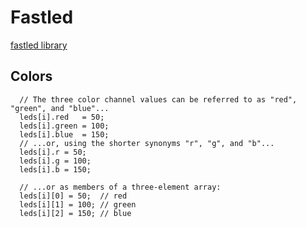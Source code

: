 
# Fastled

[fastled library](https://github.com/FastLED/FastLED/wiki/Overview#quickexample)

## Colors
```
  // The three color channel values can be referred to as "red", "green", and "blue"...
  leds[i].red   = 50;
  leds[i].green = 100;
  leds[i].blue  = 150;
  // ...or, using the shorter synonyms "r", "g", and "b"...
  leds[i].r = 50;
  leds[i].g = 100;
  leds[i].b = 150;

  // ...or as members of a three-element array:
  leds[i][0] = 50;  // red
  leds[i][1] = 100; // green
  leds[i][2] = 150; // blue
  ```
  
